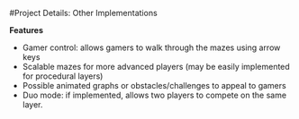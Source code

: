 #Project Details: Other Implementations

__Features__

* Gamer control: allows gamers to walk through the mazes using arrow keys
* Scalable mazes for more advanced players (may be easily implemented
  for procedural layers)
* Possible animated graphs or obstacles/challenges to appeal to gamers
* Duo mode: if implemented, allows two players to compete on the same layer.

